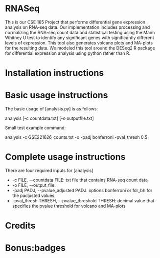 # RNASeq
This is our CSE 185 Project that performs differential gene expression analysis on RNA-seq data. Our implementation includes processing and normalizing the RNA-seq count data and statistical testing using the Mann Whitney U test to identify any significant genes with significantly different levels of expression. This tool also generates volcano plots and MA-plots for the resulting data. We modeled this tool around the DESeq2 R package for differential expression analysis using python rather than R.

# Installation instructions

# Basic usage instructions
The basic usage of [analysis.py] is as follows:

analysis [-c countdata.txt] [-o outputfile.txt]

Small test example command:

analysis -c GSE221626_counts.txt -o -padj bonferroni -pval_thresh 0.5

# Complete usage instructions
There are four required inputs for [analysis]

* -c FILE, --countdata FILE: txt file that contains RNA-seq count data
* -o FILE, --output_file:
* -padj PADJ, --pvalue_adjusted PADJ: options bonferroni or fdr_bh for the padjusted values
* -pval_thresh THRESH, --pvalue_threshold THRESH: decimal value that specifies the pvalue threshold for volcano and MA-plots

# Credits

# Bonus:badges